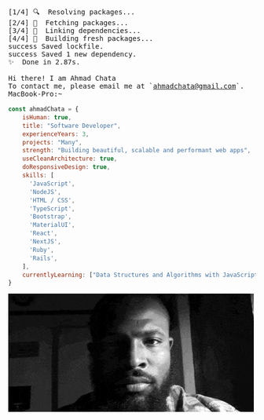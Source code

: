 <pre>
[1/4] 🔍  Resolving packages...
[2/4] 🚚  Fetching packages...
[3/4] 🔗  Linking dependencies...
[4/4] 🔨  Building fresh packages...
success Saved lockfile.
success Saved 1 new dependency.
✨  Done in 2.87s.

Hi there! I am Ahmad Chata
To contact me, please email me at `<a href="mailto:ahmadchata@gmail.com.com">ahmadchata@gmail.com</a>`.
MacBook-Pro:~
</pre>

```JavaScript
const ahmadChata = {
    isHuman: true,
    title: "Software Developer",
    experienceYears: 3,
    projects: "Many",
    strength: "Building beautiful, scalable and performant web apps",
    useCleanArchitecture: true,
    doResponsiveDesign: true,
    skills: [
      'JavaScript',
      'NodeJS',
      'HTML / CSS',
      'TypeScript',
      'Bootstrap',
      'MaterialUI',
      'React',
      'NextJS',
      'Ruby',
      'Rails',
    ],
    currentlyLearning: ["Data Structures and Algorithms with JavaScript", "NodeJS and TypeScript" ]
}
```

[![Header](https://github.com/ahmadchata/ahmadchata/blob/main/image/image.gif)](https://www.ahmadchata.com/)
